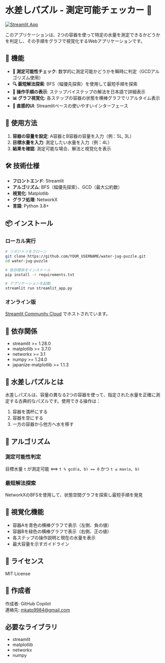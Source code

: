 # 水差しパズル - 測定可能チェッカー 🚰

[![Streamlit App](https://static.streamlit.io/badges/streamlit_badge_black_white.svg)](https://your-app-name.streamlit.app)

このアプリケーションは、2つの容器を使って特定の水量を測定できるかどうかを判定し、その手順をグラフで視覚化するWebアプリケーションです。

## 🎯 機能

- **📐 測定可能性チェック**: 数学的に測定可能かどうかを瞬時に判定（GCDアルゴリズム使用）
- **🔍 最短解法探索**: BFS（幅優先探索）を使用して最短手順を探索
- **📝 操作手順の表示**: ステップバイステップの解法を日本語で詳細表示
- **📊 グラフ視覚化**: 各ステップの容器の状態を横棒グラフでリアルタイム表示
- **🎨 直感的UI**: Streamlitベースの使いやすいインターフェース

## 🚀 使用方法

1. **容器の容量を設定**: A容器とB容器の容量を入力（例：5L, 3L）
2. **目標水量を入力**: 測定したい水量を入力（例：4L）
3. **結果を確認**: 測定可能な場合、解法と視覚化を表示

## 🛠 技術仕様

- **フロントエンド**: Streamlit
- **アルゴリズム**: BFS（幅優先探索）、GCD（最大公約数）
- **視覚化**: Matplotlib
- **グラフ処理**: NetworkX
- **言語**: Python 3.8+

## 📦 インストール

### ローカル実行

```bash
# リポジトリをクローン
git clone https://github.com/YOUR_USERNAME/water-jug-puzzle.git
cd water-jug-puzzle

# 依存関係をインストール
pip install -r requirements.txt

# アプリケーションを起動
streamlit run streamlit_app.py
```

### オンライン版
[Streamlit Community Cloud](https://your-app-name.streamlit.app) でホストされています。

## 🔧 依存関係

- streamlit >= 1.28.0
- matplotlib >= 3.7.0
- networkx >= 3.1
- numpy >= 1.24.0
- japanize-matplotlib >= 1.1.3

## 📖 水差しパズルとは

水差しパズルは、容量の異なる2つの容器を使って、指定された水量を正確に測定する古典的なパズルです。使用できる操作は：

1. 容器を満杯にする
2. 容器を空にする
3. 一方の容器から他方へ水を移す

## 🧮 アルゴリズム

### 測定可能性判定
目標水量 `t` が測定可能 ⟺ `t % gcd(a, b) == 0` かつ `t ≤ max(a, b)`

### 最短解法探索
NetworkXのBFSを使用して、状態空間グラフを探索し最短手順を発見

## 🎨 視覚化機能

- 容器Aを青色の横棒グラフで表示（左側、負の値）
- 容器Bを緑色の横棒グラフで表示（右側、正の値）
- 各ステップの操作説明と現在の水量を表示
- 最大容量を示すガイドライン

## 📄 ライセンス

MIT License

## 👤 作成者

作成者: GitHub Copilot  
連絡先: mkato9984@gmail.com

## 必要なライブラリ

- streamlit
- matplotlib
- networkx
- numpy
